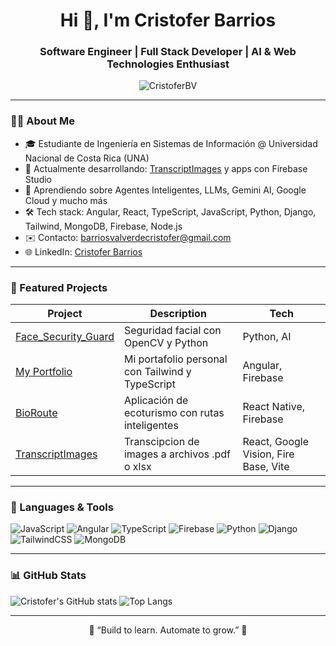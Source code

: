 <h1 align="center">Hi 👋, I'm Cristofer Barrios</h1>
<h3 align="center">Software Engineer | Full Stack Developer | AI & Web Technologies Enthusiast</h3>

<p align="center">
  <img src="https://komarev.com/ghpvc/?username=CristoferBV&label=Profile%20views&color=0e75b6&style=flat" alt="CristoferBV" />
</p>

---

### 🧑‍💻 About Me

- 🎓 Estudiante de Ingeniería en Sistemas de Información @ Universidad Nacional de Costa Rica (UNA)  
- 🔭 Actualmente desarrollando: [TranscriptImages](https://github.com/CristoferBV/TranscriptImages) y apps con Firebase Studio  
- 🌱 Aprendiendo sobre Agentes Inteligentes, LLMs, Gemini AI, Google Cloud y mucho más 
- 🛠️ Tech stack: Angular, React, TypeScript, JavaScript, Python, Django, Tailwind, MongoDB, Firebase, Node.js  
- ✉️ Contacto: barriosvalverdecristofer@gmail.com  
- 🌐 LinkedIn: [Cristofer Barrios](https://www.linkedin.com/in/cristofer-barrios-valverde-057927274/)

---

### 🚀 Featured Projects

| Project | Description | Tech |
|--------|-------------|------|
| [Face_Security_Guard](https://github.com/jocscripth/Face_Security_Guard) | Seguridad facial con OpenCV y Python | Python, AI |
| [My Portfolio](https://github.com/CristoferBV/My_Portfolio) | Mi portafolio personal con Tailwind y TypeScript | Angular, Firebase |
| [BioRoute](#) | Aplicación de ecoturismo con rutas inteligentes | React Native, Firebase |
| [TranscriptImages](https://github.com/CristoferBV/TranscriptImages) | Transcipcion de images a archivos .pdf o xlsx | React, Google Vision, Fire Base, Vite |

---

### 🧰 Languages & Tools

![JavaScript](https://img.shields.io/badge/JavaScript-F7DF1E?style=for-the-badge&logo=javascript&logoColor=black)
![Angular](https://img.shields.io/badge/Angular-DD0031?style=for-the-badge&logo=angular&logoColor=white)
![TypeScript](https://img.shields.io/badge/TypeScript-007ACC?style=for-the-badge&logo=typescript&logoColor=white)
![Firebase](https://img.shields.io/badge/Firebase-FFCA28?style=for-the-badge&logo=firebase&logoColor=black)
![Python](https://img.shields.io/badge/Python-3776AB?style=for-the-badge&logo=python&logoColor=white)
![Django](https://img.shields.io/badge/Django-092E20?style=for-the-badge&logo=django&logoColor=white)
![TailwindCSS](https://img.shields.io/badge/Tailwind-06B6D4?style=for-the-badge&logo=tailwindcss&logoColor=white)
![MongoDB](https://img.shields.io/badge/MongoDB-4EA94B?style=for-the-badge&logo=mongodb&logoColor=white)

---

### 📊 GitHub Stats

![Cristofer's GitHub stats](https://github-readme-stats.vercel.app/api?username=CristoferBV&show_icons=true&theme=tokyonight)
![Top Langs](https://github-readme-stats.vercel.app/api/top-langs/?username=CristoferBV&layout=compact&theme=tokyonight)

---

<p align="center">
  🧠 “Build to learn. Automate to grow.” 🚀
</p>

